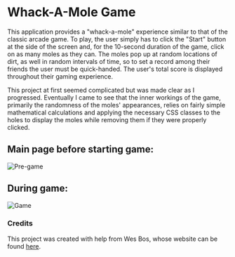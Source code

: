 # Whack-A-Mole Game

This application provides a "whack-a-mole" experience similar to that of the classic arcade game. To play, the user simply has to click the "Start" button at the side of the screen and, for the 10-second duration of the game, click on as many moles as they can. The moles pop up at random locations of dirt, as well in random intervals of time, so to set a record among their friends the user must be quick-handed. The user's total score is displayed throughout their gaming experience.

This project at first seemed complicated but was made clear as I progressed. Eventually I came to see that the inner workings of the game, primarily the randomness of the moles' appearances, relies on fairly simple mathematical calculations and applying the necessary CSS classes to the holes to display the moles while removing them if they were properly clicked.

## Main page before starting game:

![Pre-game](https://i.imgur.com/1eGXnEo.png?1 'Pre-game')

## During game:

![Game](https://i.imgur.com/QnLIXtw.png?1 'Game')

### Credits

This project was created with help from Wes Bos, whose website can be found [here](https://wesbos.com/).